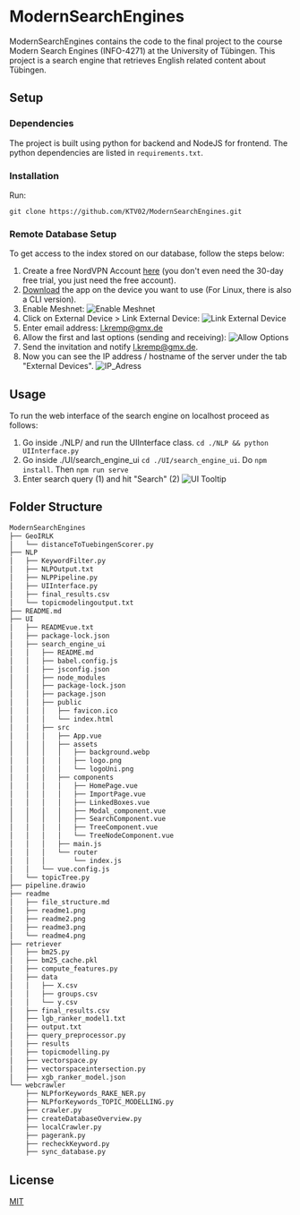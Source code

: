 # ModernSearchEngines
ModernSearchEngines contains the code to the final project to the course Modern Search Engines (INFO-4271) at the University of Tübingen. This project is a search engine that retrieves English related content about Tübingen.

## Setup

### Dependencies
The project is built using python for backend and NodeJS for frontend. The python dependencies are listed in `requirements.txt`.

### Installation
Run:
```
git clone https://github.com/KTV02/ModernSearchEngines.git
```

### Remote Database Setup
To get access to the index stored on our database, follow the steps below:

1. Create a free NordVPN Account [here](https://nordvpn.com) (you don't even need the 30-day free trial, you just need the free account).
2. [Download](https://nordvpn.com/download/) the app on the device you want to use (For Linux, there is also a CLI version).
3. Enable Meshnet:
   ![Enable Meshnet](readme/readme1.png)
4. Click on External Device > Link External Device:
   ![Link External Device](readme/readme2.png)
5. Enter email address: l.kremp@gmx.de
6. Allow the first and last options (sending and receiving):
   ![Allow Options](readme/readme3.png)
7. Send the invitation and notify l.kremp@gmx.de.
8. Now you can see the IP address / hostname of the server under the tab "External Devices".
   ![IP_Adress](readme/readme4.png)

## Usage
To run the web interface of the search engine on localhost proceed as follows:
1. Go inside ./NLP/ and run the UIInterface class. `cd ./NLP && python UIInterface.py`
2. Go inside ./UI/search_engine_ui `cd ./UI/search_engine_ui`. Do `npm install`. Then `npm run serve`
3. Enter search query (1) and hit "Search" (2)
![UI Tooltip](readme/readme5.png)

## Folder Structure

```markdown
ModernSearchEngines
├── GeoIRLK
│   └── distanceToTuebingenScorer.py
├── NLP
│   ├── KeywordFilter.py
│   ├── NLPOutput.txt
│   ├── NLPPipeline.py
│   ├── UIInterface.py
│   ├── final_results.csv
│   └── topicmodelingoutput.txt
├── README.md
├── UI
│   ├── READMEvue.txt
│   ├── package-lock.json
│   ├── search_engine_ui
│   │   ├── README.md
│   │   ├── babel.config.js
│   │   ├── jsconfig.json
│   │   ├── node_modules
│   │   ├── package-lock.json
│   │   ├── package.json
│   │   ├── public
│   │   │   ├── favicon.ico
│   │   │   └── index.html
│   │   ├── src
│   │   │   ├── App.vue
│   │   │   ├── assets
│   │   │   │   ├── background.webp
│   │   │   │   ├── logo.png
│   │   │   │   └── logoUni.png
│   │   │   ├── components
│   │   │   │   ├── HomePage.vue
│   │   │   │   ├── ImportPage.vue
│   │   │   │   ├── LinkedBoxes.vue
│   │   │   │   ├── Modal_component.vue
│   │   │   │   ├── SearchComponent.vue
│   │   │   │   ├── TreeComponent.vue
│   │   │   │   └── TreeNodeComponent.vue
│   │   │   ├── main.js
│   │   │   └── router
│   │   │       └── index.js
│   │   └── vue.config.js
│   └── topicTree.py
├── pipeline.drawio
├── readme
│   ├── file_structure.md
│   ├── readme1.png
│   ├── readme2.png
│   ├── readme3.png
│   └── readme4.png
├── retriever
│   ├── bm25.py
│   ├── bm25_cache.pkl
│   ├── compute_features.py
│   ├── data
│   │   ├── X.csv
│   │   ├── groups.csv
│   │   └── y.csv
│   ├── final_results.csv
│   ├── lgb_ranker_model1.txt
│   ├── output.txt
│   ├── query_preprocessor.py
│   ├── results
│   ├── topicmodelling.py
│   ├── vectorspace.py
│   ├── vectorspaceintersection.py
│   ├── xgb_ranker_model.json
└── webcrawler
    ├── NLPforKeywords_RAKE_NER.py
    ├── NLPforKeywords_TOPIC_MODELLING.py
    ├── crawler.py
    ├── createDatabaseOverview.py
    ├── localCrawler.py
    ├── pagerank.py
    ├── recheckKeyword.py
    ├── sync_database.py

```

## License
[MIT](https://choosealicense.com/licenses/mit/)
